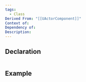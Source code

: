 ```yaml
---
tags:
  - Class
Derived From: "[[UActorComponent]]"
Context of: 
Dependency of: 
Description:
---
```


## Declaration

```cpp
```

## Example

```cpp
```